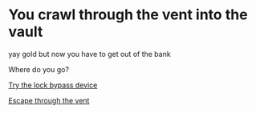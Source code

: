 # You crawl through the vent into the vault

yay gold but now you have to get out of the bank

Where do you go?

[Try the lock bypass device](./scene5c.md)

[Escape through the vent](./endingscene3b.md)